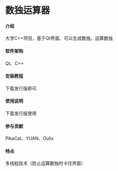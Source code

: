 # 数独运算器

#### 介绍
大学C++项目，基于Qt界面、可以生成数独，运算数独

#### 软件架构
Qt、C++

#### 安装教程
下载发行版即可

#### 使用说明
下载发行版使用

#### 参与贡献
PikaCat、YUAN、Oulix

#### 特点
多线程技术（防止运算数独时卡住界面）